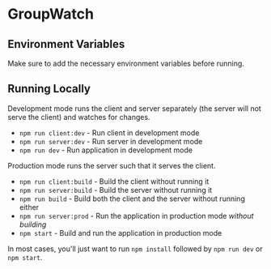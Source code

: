 # GroupWatch

## Environment Variables

Make sure to add the necessary environment variables before running.  

## Running Locally

Development mode runs the client and server separately (the server will not serve the client) and watches for changes.  
* `npm run client:dev` - Run client in development mode  
* `npm run server:dev` - Run server in development mode  
* `npm run dev` - Run application in development mode  

Production mode runs the server such that it serves the client.  
* `npm run client:build` - Build the client without running it  
* `npm run server:build` - Build the server without running it  
* `npm run build` - Build both the client and the server without running either  
* `npm run server:prod` - Run the application in production mode *without building*  
* `npm start` - Build and run the application in production mode  

In most cases, you'll just want to run `npm install` followed by `npm run dev` or `npm start`.